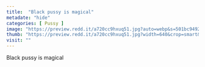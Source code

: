 ```yaml
---
title:  "Black pussy is magical"
metadate: "hide"
categories: [ Pussy ]
image: "https://preview.redd.it/a720cc9hxuq51.jpg?auto=webp&s=501bc9492c7b03a024e44282f07c672ebf397889"
thumb: "https://preview.redd.it/a720cc9hxuq51.jpg?width=640&crop=smart&auto=webp&s=1938f4c7a12a7e9f7490563683fc9fd0621179e0"
visit: ""
---
```

Black pussy is magical
